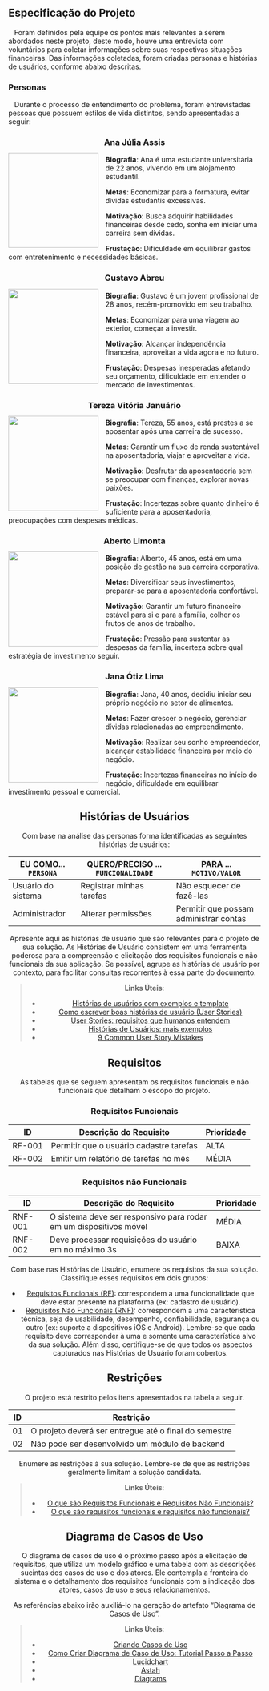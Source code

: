 ## <a name="especificacaoprojeto">Especificação do Projeto</a>

&nbsp;&nbsp; Foram definidos pela equipe os pontos mais relevantes a serem abordados neste projeto, deste modo, houve uma entrevista com voluntários para coletar informações sobre suas respectivas situações financeiras. Das informações coletadas, foram criadas personas e histórias de usuários, conforme abaixo descritas.  

### Personas 

&nbsp;&nbsp; Durante o processo de entendimento do problema, foram entrevistadas pessoas que possuem estilos de vida distintos, sendo apresentadas a seguir: 
**<h3 align="center" >Ana Júlia Assis</h3 >**

<img align="left" width="180px" height="190px" style="margin:-5px 1em 0 auto" docs="img/Ana.png"> **Biografia**: 
Ana é uma estudante universitária de 22 anos, vivendo em um alojamento estudantil.
 

**Metas**: 
Economizar para a formatura, evitar dívidas estudantis excessivas.

 
**Motivação**:
Busca adquirir habilidades financeiras desde cedo, sonha em iniciar uma carreira sem dívidas.


**Frustação**:
Dificuldade em equilibrar gastos com entretenimento e necessidades básicas.

**<h3 align="center" >Gustavo Abreu</h3 >**

<img align="left" width="180px" height="190px" style="margin:-5px 1em 0 auto" src="img/persona2.jpeg"> **Biografia**: 
Gustavo é um jovem profissional de 28 anos, recém-promovido em seu trabalho.


**Metas**: 
Economizar para uma viagem ao exterior, começar a investir.

 
**Motivação**:
Alcançar independência financeira, aproveitar a vida agora e no futuro.


**Frustação**:
Despesas inesperadas afetando seu orçamento, dificuldade em entender o mercado de investimentos.

**<h3 align="center" >Tereza Vitória Januário</h3 >**

<img align="left" width="180px" height="190px" style="margin:-5px 1em 0 auto" src="img/persona2.jpeg"> **Biografia**: 
Tereza, 55 anos, está prestes a se aposentar após uma carreira de sucesso.


**Metas**: 
Garantir um fluxo de renda sustentável na aposentadoria, viajar e aproveitar a vida.

 
**Motivação**:
Desfrutar da aposentadoria sem se preocupar com finanças, explorar novas paixões.


**Frustação**:
Incertezas sobre quanto dinheiro é suficiente para a aposentadoria, preocupações com despesas médicas.

**<h3 align="center" >Aberto Limonta</h3 >**

<img align="left" width="180px" height="190px" style="margin:-5px 1em 0 auto" src="img/persona2.jpeg"> **Biografia**: 
Alberto, 45 anos, está em uma posição de gestão na sua carreira corporativa.


**Metas**: 
Diversificar seus investimentos, preparar-se para a aposentadoria confortável.

 
**Motivação**:
Garantir um futuro financeiro estável para si e para a família, colher os frutos de anos de trabalho.


**Frustação**:
Pressão para sustentar as despesas da família, incerteza sobre qual estratégia de investimento seguir.

**<h3 align="center" >Jana Ótiz Lima</h3 >**

<img align="left" width="180px" height="190px" style="margin:-5px 1em 0 auto" src="img/persona2.jpeg"> **Biografia**: 
Jana, 40 anos, decidiu iniciar seu próprio negócio no setor de alimentos.


**Metas**: 
Fazer crescer o negócio, gerenciar dívidas relacionadas ao empreendimento.
 
**Motivação**:
Realizar seu sonho empreendedor, alcançar estabilidade financeira por meio do negócio.


**Frustação**:
Incertezas financeiras no início do negócio, dificuldade em equilibrar investimento pessoal e comercial.
</br>

<div align="center">
	
## Histórias de Usuários

Com base na análise das personas forma identificadas as seguintes histórias de usuários:

|EU COMO... `PERSONA`| QUERO/PRECISO ... `FUNCIONALIDADE` |PARA ... `MOTIVO/VALOR`                 |
|--------------------|------------------------------------|----------------------------------------|
|Usuário do sistema  | Registrar minhas tarefas           | Não esquecer de fazê-las               |
|Administrador       | Alterar permissões                 | Permitir que possam administrar contas |

Apresente aqui as histórias de usuário que são relevantes para o projeto de sua solução. As Histórias de Usuário consistem em uma ferramenta poderosa para a compreensão e elicitação dos requisitos funcionais e não funcionais da sua aplicação. Se possível, agrupe as histórias de usuário por contexto, para facilitar consultas recorrentes à essa parte do documento.

> **Links Úteis**:
> - [Histórias de usuários com exemplos e template](https://www.atlassian.com/br/agile/project-management/user-stories)
> - [Como escrever boas histórias de usuário (User Stories)](https://medium.com/vertice/como-escrever-boas-users-stories-hist%C3%B3rias-de-usu%C3%A1rios-b29c75043fac)
> - [User Stories: requisitos que humanos entendem](https://www.luiztools.com.br/post/user-stories-descricao-de-requisitos-que-humanos-entendem/)
> - [Histórias de Usuários: mais exemplos](https://www.reqview.com/doc/user-stories-example.html)
> - [9 Common User Story Mistakes](https://airfocus.com/blog/user-story-mistakes/)

## Requisitos

As tabelas que se seguem apresentam os requisitos funcionais e não funcionais que detalham o escopo do projeto.

### Requisitos Funcionais

|ID    | Descrição do Requisito  | Prioridade |
|------|-----------------------------------------|----|
|RF-001| Permitir que o usuário cadastre tarefas | ALTA | 
|RF-002| Emitir um relatório de tarefas no mês   | MÉDIA |

### Requisitos não Funcionais

|ID     | Descrição do Requisito  |Prioridade |
|-------|-------------------------|----|
|RNF-001| O sistema deve ser responsivo para rodar em um dispositivos móvel | MÉDIA | 
|RNF-002| Deve processar requisições do usuário em no máximo 3s |  BAIXA | 

Com base nas Histórias de Usuário, enumere os requisitos da sua solução. Classifique esses requisitos em dois grupos:

- [Requisitos Funcionais
 (RF)](https://pt.wikipedia.org/wiki/Requisito_funcional):
 correspondem a uma funcionalidade que deve estar presente na
  plataforma (ex: cadastro de usuário).
- [Requisitos Não Funcionais
  (RNF)](https://pt.wikipedia.org/wiki/Requisito_n%C3%A3o_funcional):
  correspondem a uma característica técnica, seja de usabilidade,
  desempenho, confiabilidade, segurança ou outro (ex: suporte a
  dispositivos iOS e Android).
Lembre-se que cada requisito deve corresponder à uma e somente uma
característica alvo da sua solução. Além disso, certifique-se de que
todos os aspectos capturados nas Histórias de Usuário foram cobertos.

## Restrições

O projeto está restrito pelos itens apresentados na tabela a seguir.

|ID| Restrição                                             |
|--|-------------------------------------------------------|
|01| O projeto deverá ser entregue até o final do semestre |
|02| Não pode ser desenvolvido um módulo de backend        |


Enumere as restrições à sua solução. Lembre-se de que as restrições geralmente limitam a solução candidata.

> **Links Úteis**:
> - [O que são Requisitos Funcionais e Requisitos Não Funcionais?](https://codificar.com.br/requisitos-funcionais-nao-funcionais/)
> - [O que são requisitos funcionais e requisitos não funcionais?](https://analisederequisitos.com.br/requisitos-funcionais-e-requisitos-nao-funcionais-o-que-sao/)

## Diagrama de Casos de Uso

O diagrama de casos de uso é o próximo passo após a elicitação de requisitos, que utiliza um modelo gráfico e uma tabela com as descrições sucintas dos casos de uso e dos atores. Ele contempla a fronteira do sistema e o detalhamento dos requisitos funcionais com a indicação dos atores, casos de uso e seus relacionamentos. 

As referências abaixo irão auxiliá-lo na geração do artefato “Diagrama de Casos de Uso”.

> **Links Úteis**:
> - [Criando Casos de Uso](https://www.ibm.com/docs/pt-br/elm/6.0?topic=requirements-creating-use-cases)
> - [Como Criar Diagrama de Caso de Uso: Tutorial Passo a Passo](https://gitmind.com/pt/fazer-diagrama-de-caso-uso.html/)
> - [Lucidchart](https://www.lucidchart.com/)
> - [Astah](https://astah.net/)
> - [Diagrams](https://app.diagrams.net/)
